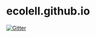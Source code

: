 # ecolell.github.io

[![Gitter](https://badges.gitter.im/Join%20Chat.svg)](https://gitter.im/ecolell/ecolell.github.io?utm_source=badge&utm_medium=badge&utm_campaign=pr-badge&utm_content=badge)